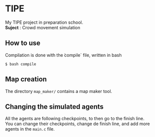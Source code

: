 # TIPE
My TIPE project in preparation school.  
__Suject__ : Crowd movement simulation  

## How to use
Compilation is done with the ̀compile` file, written in bash  
```
$ bash compile
```  
## Map creation 
The directory `map_maker/` contains a map maker tool.

## Changing the simulated agents
All the agents are following checkpoints, to then go to the finish line.  
You can change their checkpoints, change de finish line, and add more agents in the `main.c` file.  
